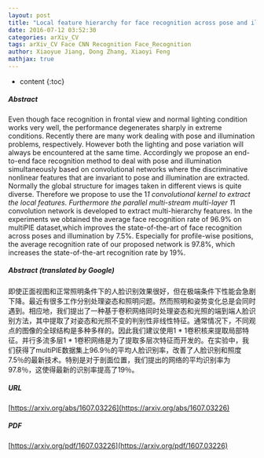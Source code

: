 ```yaml
---
layout: post
title: "Local feature hierarchy for face recognition across pose and illumination"
date: 2016-07-12 03:52:30
categories: arXiv_CV
tags: arXiv_CV Face CNN Recognition Face_Recognition
author: Xiaoyue Jiang, Dong Zhang, Xiaoyi Feng
mathjax: true
---
```


* content
{:toc}

##### Abstract
Even though face recognition in frontal view and normal lighting condition works very well, the performance degenerates sharply in extreme conditions. Recently there are many work dealing with pose and illumination problems, respectively. However both the lighting and pose variation will always be encountered at the same time. Accordingly we propose an end-to-end face recognition method to deal with pose and illumination simultaneously based on convolutional networks where the discriminative nonlinear features that are invariant to pose and illumination are extracted. Normally the global structure for images taken in different views is quite diverse. Therefore we propose to use the 1*1 convolutional kernel to extract the local features. Furthermore the parallel multi-stream multi-layer 1*1 convolution network is developed to extract multi-hierarchy features. In the experiments we obtained the average face recognition rate of 96.9% on multiPIE dataset,which improves the state-of-the-art of face recognition across poses and illumination by 7.5%. Especially for profile-wise positions, the average recognition rate of our proposed network is 97.8%, which increases the state-of-the-art recognition rate by 19%.

##### Abstract (translated by Google)
即使正面视图和正常照明条件下的人脸识别效果很好，但在极端条件下性能会急剧下降。最近有很多工作分别处理姿态和照明问题。然而照明和姿势变化总是会同时遇到。相应地，我们提出了一种基于卷积网络同时处理姿态和光照的端到端人脸识别方法，其中提取了对姿态和光照不变的判别性非线性特征。通常情况下，不同观点的图像的全球结构是多种多样的。因此我们建议使用1 * 1卷积核来提取局部特征。并行多流多层1 * 1卷积网络是为了提取多层次特征而开发的。在实验中，我们获得了multiPIE数据集上96.9％的平均人脸识别率，改善了人脸识别和照度7.5％的最新技术。特别是对于剖面位置，我们提出的网络的平均识别率为97.8％，这使得最新的识别率提高了19％。

##### URL
[https://arxiv.org/abs/1607.03226](https://arxiv.org/abs/1607.03226)

##### PDF
[https://arxiv.org/pdf/1607.03226](https://arxiv.org/pdf/1607.03226)

